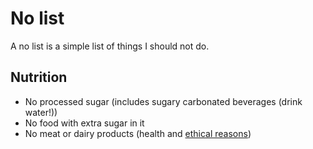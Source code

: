 # No list
A no list is a simple list of things I should not do. 

## Nutrition
- No processed sugar (includes sugary carbonated beverages (drink water!))
- No food with extra sugar in it
- No meat or dairy products (health and [ethical reasons](../life/Compassion.md))

